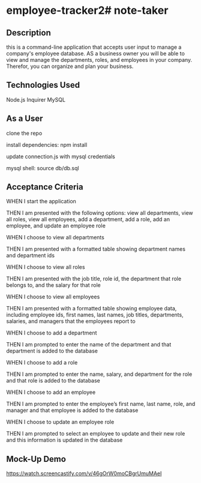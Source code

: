 # employee-tracker2# note-taker

## Description
this is a command-line application that accepts user input to manage a company's employee database. AS a business owner you will be able to view and manage the departments, roles, and employees in your company. Therefor, you can organize and plan your business.

## Technologies Used
Node.js
Inquirer
MySQL

## As a User
clone the repo

install dependencies: npm install

update connection.js with mysql credentials 

mysql shell: source db/db.sql

## Acceptance Criteria
WHEN I start the application

THEN I am presented with the following options: view all departments, view all roles, view all employees, add a department, add a role, add an employee, and update an employee role

WHEN I choose to view all departments

THEN I am presented with a formatted table showing department names and department ids

WHEN I choose to view all roles

THEN I am presented with the job title, role id, the department that role belongs to, and the salary for that role

WHEN I choose to view all employees

THEN I am presented with a formatted table showing employee data, including employee ids, first names, last names, job titles, departments, salaries, and managers that the employees report to

WHEN I choose to add a department

THEN I am prompted to enter the name of the department and that department is added to the database

WHEN I choose to add a role

THEN I am prompted to enter the name, salary, and department for the role and that role is added to the database

WHEN I choose to add an employee

THEN I am prompted to enter the employee’s first name, last name, role, and manager and that employee is added to the database

WHEN I choose to update an employee role

THEN I am prompted to select an employee to update and their new role and this information is updated in the database 

## Mock-Up Demo
https://watch.screencastify.com/v/46gOrW0moCBgrUmuMAeI
